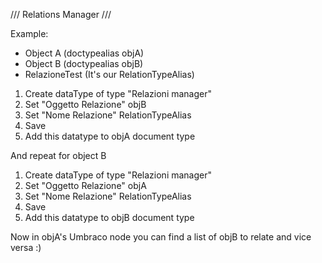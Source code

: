 ﻿/// Relations Manager ///

Example: 
 - Object A (doctypealias objA)
 - Object B (doctypealias objB)
 - RelazioneTest (It's our RelationTypeAlias)

1) Create dataType of type "Relazioni manager"
2) Set "Oggetto Relazione" objB
3) Set "Nome Relazione" RelationTypeAlias
4) Save
5) Add this datatype to objA document type

And repeat for object B

1) Create dataType of type "Relazioni manager"
2) Set "Oggetto Relazione" objA
3) Set "Nome Relazione" RelationTypeAlias
4) Save
5) Add this datatype to objB document type


Now in objA's Umbraco node you can find a list of objB to relate and vice versa :)